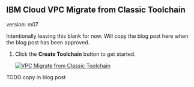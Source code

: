 ## IBM Cloud VPC Migrate from Classic Toolchain

version: m07

Intentionally leaving this blank for now.  Will copy the blog post here when the blog post has been approved.


1. Click the **Create Toolchain** button to get started.

      [![VPC Migrate from Classic Toolchain](https://cloud.ibm.com/devops/graphics/create_toolchain_button.png)](https://cloud.ibm.com/devops/setup/deploy/?repository=https://github.com/IBM-Cloud/vpc-migrate-from-classic-toolchain)

TODO copy in blog post
